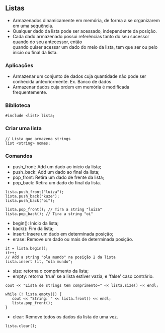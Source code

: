 ## Listas

- Armazenados dinamicamente em memória, de forma a se organizarem em uma sequência. <br>
- Qualquer dado da lista pode ser acessado, independente da posição. <br>
- Cada dado armazenado possui referências tanto do seu sucessor quando do seu antecessor, então <br>
quando quiser acessar um dado do meio da lista, tem que ser ou pelo inicio ou final da lista.

### Aplicações

- Armazenar um conjunto de dados cuja quantidade não pode ser conhecida anteoriormente. Ex. Banco de dados <br>
- Armazenar dados cuja ordem em memória é modificada frequentemente.

### Biblioteca
```
#include <list> lista;
```

### Criar uma lista
```
// Lista que armazena strings
list <string> nomes;
```
### Comandos

- push_front: Add um dado ao início da lista;
- push_back: Add um dado ao final da lista;
- pop_front: Retira um dado de frente da lista; 
- pop_back: Retira um dado do final da lista.

```
lista.push_front("luiza");
lista.push_back("kuze");
lista.push_back("oi");

lista.pop_front(); // Tira a string "luiza"
lista.pop_back(); // Tira a string "oi"
```
- begin(): Início da lista;
- back(): Fim da lista;
- insert: Insere um dado em determinada posição;
- erase: Remove um dado ou  mais de determinada posição.
```
it = lista.begin();
it++;
// Add a string "ola mundo" na posição 2 da lista
lista.insert (it, "ola mundo";
```
- size: retorna o comprimento da lista;
- empty: retorna 'true' se a lista estiver vazia, e 'false' caso contrário.
```
cout << "Lista de strings tem comprimento=" << lista.size() << endl;

while (! lista.empty()) {
   cout << "String: " << lista.front() << endl;
   lista.pop_front(); 
}
```
- clear: Remove todos os dados da lista de uma vez.
```
lista.clear();
```

